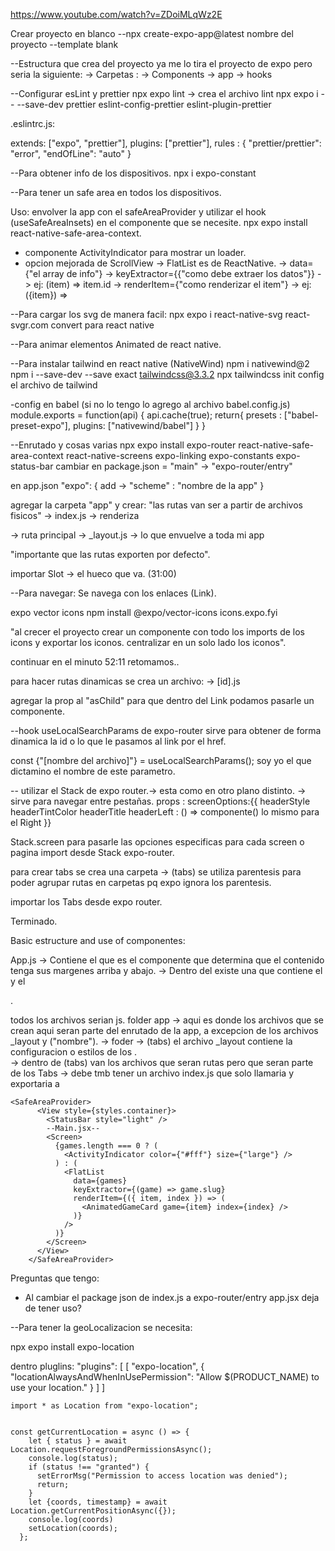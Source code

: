 https://www.youtube.com/watch?v=ZDoiMLqWz2E

Crear proyecto en blanco
--npx create-expo-app@latest nombre del proyecto --template blank

--Estructura que crea del proyecto
ya me lo tira el proyecto de expo pero seria la siguiente:
-> Carpetas : 
    -> Components
    -> app
    -> hooks

--Configurar esLint y prettier
npx expo lint -> crea el archivo lint
npx expo i -- --save-dev prettier eslint-config-prettier eslint-plugin-prettier

.eslintrc.js:

extends: ["expo", "prettier"],
plugins: ["prettier"],
rules : {
    "prettier/prettier": "error",
    "endOfLine": "auto"
}

--Para obtener info de los dispositivos.
npx i expo-constant

--Para tener un safe area en todos los dispositivos.

Uso: envolver la app con el safeAreaProvider y utilizar el 
hook (useSafeAreaInsets) en el componente que se necesite.
npx expo install react-native-safe-area-context.

* componente ActivityIndicator para mostrar un loader.
* opcion mejorada de ScrollView -> FlatList es de ReactNative.
	-> data={"el array de info"}
	-> keyExtractor={{"como debe extraer los datos"}}
		-> ej: (item) => item.id
	-> renderItem={"como renderizar el item"}
		-> ej: ({item}) => <Componente info={info} />

--Para cargar los svg de manera facil:
npx expo i react-native-svg
react-svgr.com convert para react native


--Para animar elementos
Animated de react native.

--Para instalar tailwind en react native (NativeWind)
npm i nativewind@2
npm i --save-dev --save exact tailwindcss@3.3.2
npx tailwindcss init
config el archivo de tailwind

-config en babel (si no lo tengo lo agrego al archivo babel.config.js)
        module.exports = function(api) {
            api.cache(true);
            return{
                presets : ["babel-preset-expo"],
                plugins: ["nativewind/babel"]
            }
        }

--Enrutado y cosas varias
npx expo install expo-router react-native-safe-area-context react-native-screens expo-linking expo-constants expo-status-bar
cambiar en package.json = "main" -> "expo-router/entry"

en app.json "expo": {
	add -> "scheme" : "nombre de la app"
}

agregar la carpeta "app" y crear:
"las rutas van ser a partir de archivos fisicos"
-> index.js -> renderiza <Main /> -> ruta principal
-> _layout.js -> lo que envuelve a toda mi app 

"importante que las rutas exporten por defecto".

importar Slot -> el hueco que va. (31:00)

--Para navegar:
Se navega con los enlaces (Link).
<Link href ="/la ruta" /> 

expo vector icons 
npm install @expo/vector-icons
icons.expo.fyi

"al crecer el proyecto crear un componente con todo los imports de los icons y exportar los iconos.
centralizar en un solo lado los iconos".

continuar en el minuto 52:11
retomamos..

para hacer rutas dinamicas se crea un archivo:
-> [id].js

agregar la prop al "asChild" para que dentro del Link podamos pasarle un componente.

--hook useLocalSearchParams de expo-router sirve para obtener de forma dinamica la id o lo que le pasamos al link por el href.

const {"[nombre del archivo]"} = useLocalSearchParams(); soy yo el que dictamino el nombre de este parametro.

-- utilizar el Stack de expo router.-> esta como en otro plano distinto. -> sirve para navegar entre pestañas.
    props : screenOptions:{{
        headerStyle
        headerTintColor
        headerTitle
        headerLeft : () => componente()
        lo mismo para el Right
    }}

Stack.screen para pasarle las opciones especificas para cada screen o pagina import desde Stack expo-router.

para crear tabs se crea una carpeta -> (tabs) se utiliza parentesis para poder agrupar rutas en carpetas pq expo ignora los parentesis.

importar los Tabs desde expo router.

Terminado.

Basic estructure and use of componentes:

App.js -> Contiene el <SafeAreaProvider /> que es el componente que determina que el contenido tenga sus margenes arriba y abajo.
       -> Dentro del <SafeAreaProvider /> existe una <View /> que contiene el <StatusBar /> y el <Main />.

todos los archivos serian js.
folder app -> aqui es donde los archivos que se crean aqui seran parte del enrutado de la app, a excepcion de los archivos _layout y ("nombre").
                -> foder -> (tabs) el archivo _layout contiene la configuracion o estilos de los <Tabs />.  
                         -> dentro de (tabs) van los archivos que seran rutas pero que seran parte de los Tabs
                         -> debe tmb tener un archivo index.js que solo llamaria y exportaria a <Main /> 
```
<SafeAreaProvider>
      <View style={styles.container}>
        <StatusBar style="light" />
        --Main.jsx--
        <Screen>
          {games.length === 0 ? (
            <ActivityIndicator color={"#fff"} size={"large"} />
          ) : (
            <FlatList
              data={games}
              keyExtractor={(game) => game.slug}
              renderItem={({ item, index }) => (
                <AnimatedGameCard game={item} index={index} />
              )}
            />
          )}
        </Screen>
      </View>
    </SafeAreaProvider>
```

Preguntas que tengo:
* Al cambiar el package json de index.js a expo-router/entry app.jsx deja de tener uso?

--Para tener la geoLocalizacion se necesita:

npx expo install expo-location

dentro pluglins:
"plugins": [
      [
        "expo-location",
        {
          "locationAlwaysAndWhenInUsePermission": "Allow $(PRODUCT_NAME) to use your location."
        }
      ]
    ]

```
import * as Location from "expo-location";


const getCurrentLocation = async () => {
    let { status } = await Location.requestForegroundPermissionsAsync();
    console.log(status);
    if (status !== "granted") {
      setErrorMsg("Permission to access location was denied");
      return;
    }
    let {coords, timestamp} = await Location.getCurrentPositionAsync({});
    console.log(coords)
    setLocation(coords); 
  };

```